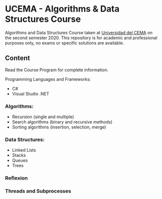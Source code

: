# UCEMA - Algorithms & Data Structures Course

Algorithms and Data Structures Course taken at [Universidad del CEMA](https://ucema.edu.ar/) on the second semester 2020. This repository is for academic and professional purposes only, no exams or specific solutions are available.

## Content

Read the Course Program for complete information.

Programming Languages and Frameworks:
* C#
* Visual Studio .NET 

### Algorithms:
* Recursion (single and multiple)
* Search algorithms (binary and recursive methods)
* Sorting algorithms (insertion, selection, merge)

### Data Structures:
* Linked Lists
* Stacks
* Queues
* Trees

### Reflexion
### Threads and Subprocesses

